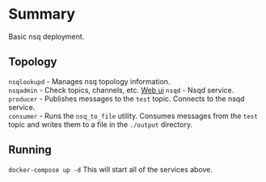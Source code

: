 # Summary
Basic nsq deployment.

## Topology
`nsqlookupd` - Manages nsq topology information.   
`nsqadmin` - Check topics, channels, etc. [Web ui](http://localhost:4171)
`nsqd` - Nsqd service.  
`producer` - Publishes messages to the `test` topic. Connects to the nsqd service.  
`consumer` - Runs the `nsq_to_file` utility. Consumes messages from the `test` topic and writes them to a file in the `./output` directory.  

## Running
`docker-compose up -d`  This will start all of the services above.